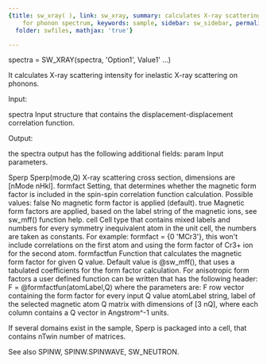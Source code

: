 ```yaml
---
{title: sw_xray( ), link: sw_xray, summary: calculates X-ray scattering intensity
    for phonon spectrum, keywords: sample, sidebar: sw_sidebar, permalink: sw_xray.html,
  folder: swfiles, mathjax: 'true'}

---
```

 
spectra = SW_XRAY(spectra, 'Option1', Value1' ...)
 
It calculates X-ray scattering intensity for inelastic X-ray scattering
on phonons.
 
Input:
 
spectra   Input structure that contains the displacement-displacement
          correlation function.
 
Output:
 
the spectra output has the following additional fields:
param     Input parameters.
 
Sperp     Sperp(mode,Q) X-ray scattering cross section, dimensions are
          [nMode nHkl].
formfact      Setting, that determines whether the magnetic form factor
              is included in the spin-spin correlation function
              calculation. Possible values:
                  false   No magnetic form factor is applied (default).
                  true    Magnetic form factors are applied, based on the
                          label string of the magnetic ions, see sw_mff()
                          function help.
                  cell    Cell type that contains mixed labels and
                          numbers for every symmetry inequivalent atom in
                          the unit cell, the numbers are taken as
                          constants.
              For example: formfact = {0 'MCr3'}, this won't include
              correlations on the first atom and using the form factor of
              Cr3+ ion for the second atom.
formfactfun   Function that calculates the magnetic form factor for given
              Q value. Default value is @sw_mff(), that uses a tabulated
              coefficients for the form factor calculation. For
              anisotropic form factors a user defined function can be
              written that has the following header:
                  F = @formfactfun(atomLabel,Q)
              where the parameters are:
                  F   row vector containing the form factor for every
                      input Q value
                  atomLabel string, label of the selected magnetic atom
                  Q   matrix with dimensions of [3 nQ], where each column
                      contains a Q vector in Angstrom^-1 units.
 
If several domains exist in the sample, Sperp is packaged into a cell,
that contains nTwin number of matrices.
 
See also SPINW, SPINW.SPINWAVE, SW_NEUTRON.
 

